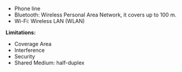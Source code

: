 
- Phone line
- Bluetooth: Wireless Personal Area Network, it covers up to 100 m.
- Wi-Fi: Wireless LAN (WLAN)

**Limitations:**

- Coverage Area
- Interference
- Security
- Shared Medium: half-duplex